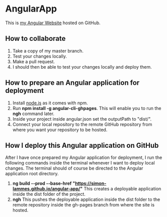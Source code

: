 # AngularApp

This is [my Angular Website](https://simon-lammes.github.io/angular-app/) hosted on GitHub.

## How to collaborate

1. Take a copy of my master branch.
1. Test your changes locally.
1. Make a pull request.
1. I should then be able to test your changes locally and deploy them.

## How to prepare an Angular application for deployment

1. Install [node.js](https://nodejs.org/en/) as it comes with npm.
1. Run **npm install -g angular-cli-ghpages**. This will enable you to run the **ngh** command later.
1. Inside your project inside angular.json set the outputPath to "dist/".
1. Connect your local repository to the remote GitHub repository from where you want your repository to be hosted.

## How I deploy this Angular application on GitHub

After I have once prepared my Angular application for deployment, I run the following commands inside the terminal whenever I want to deploy local changes. The terminal should of course be directed to the Angular application root directory.

1. **ng build --prod --base-href "https://simon-lammes.github.io/angular-app/"** This creates a deployable application inside the dist folder of the project.
1. **ngh** This pushes the deployable application inside the dist folder to the remote repository inside the gh-pages branch from where the site is hosted.


